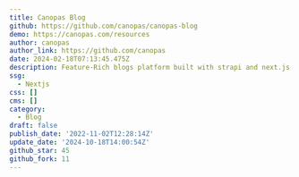 ```yaml
---
title: Canopas Blog
github: https://github.com/canopas/canopas-blog
demo: https://canopas.com/resources
author: canopas
author_link: https://github.com/canopas
date: 2024-02-18T07:13:45.475Z
description: Feature-Rich blogs platform built with strapi and next.js
ssg:
  - Nextjs
css: []
cms: []
category:
  - Blog
draft: false
publish_date: '2022-11-02T12:28:14Z'
update_date: '2024-10-18T14:00:54Z'
github_star: 45
github_fork: 11
---
```

